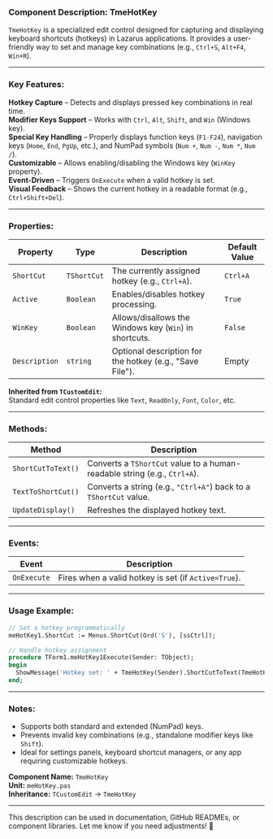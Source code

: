 ### **Component Description: TmeHotKey**  

`TmeHotKey` is a specialized edit control designed for capturing and displaying keyboard shortcuts (hotkeys) in Lazarus applications. It provides a user-friendly way to set and manage key combinations (e.g., `Ctrl+S`, `Alt+F4`, `Win+R`).  

---

### **Key Features:**  
**Hotkey Capture** – Detects and displays pressed key combinations in real time.  
**Modifier Keys Support** – Works with `Ctrl`, `Alt`, `Shift`, and `Win` (Windows key).  
**Special Key Handling** – Properly displays function keys (`F1-F24`), navigation keys (`Home`, `End`, `PgUp`, etc.), and NumPad symbols (`Num +`, `Num -`, `Num *`, `Num /`).  
**Customizable** – Allows enabling/disabling the Windows key (`WinKey` property).  
**Event-Driven** – Triggers `OnExecute` when a valid hotkey is set.  
**Visual Feedback** – Shows the current hotkey in a readable format (e.g., `Ctrl+Shift+Del`).  

---

### **Properties:**  
| Property      | Type           | Description | Default Value |  
|--------------|----------------|-------------|---------------|  
| `ShortCut`   | `TShortCut`    | The currently assigned hotkey (e.g., `Ctrl+A`). | `Ctrl+A` |  
| `Active`     | `Boolean`      | Enables/disables hotkey processing. | `True` |  
| `WinKey`     | `Boolean`      | Allows/disallows the Windows key (`Win`) in shortcuts. | `False` |  
| `Description`| `string`       | Optional description for the hotkey (e.g., "Save File"). | Empty |  

**Inherited from `TCustomEdit`:**  
Standard edit control properties like `Text`, `ReadOnly`, `Font`, `Color`, etc.  

---

### **Methods:**  
| Method | Description |  
|--------|-------------|  
| `ShortCutToText()` | Converts a `TShortCut` value to a human-readable string (e.g., `Ctrl+A`). |  
| `TextToShortCut()` | Converts a string (e.g., `"Ctrl+A"`) back to a `TShortCut` value. |  
| `UpdateDisplay()` | Refreshes the displayed hotkey text. |  

---

### **Events:**  
| Event | Description |  
|-------|-------------|  
| `OnExecute` | Fires when a valid hotkey is set (if `Active=True`). |  

---

### **Usage Example:**  
```pascal
// Set a hotkey programmatically
meHotKey1.ShortCut := Menus.ShortCut(Ord('S'), [ssCtrl]);

// Handle hotkey assignment
procedure TForm1.meHotKey1Execute(Sender: TObject);
begin
  ShowMessage('Hotkey set: ' + TmeHotKey(Sender).ShortCutToText(TmeHotKey(Sender).ShortCut));
end;
```

---

### **Notes:**  
- Supports both standard and extended (NumPad) keys.  
- Prevents invalid key combinations (e.g., standalone modifier keys like `Shift`).  
- Ideal for settings panels, keyboard shortcut managers, or any app requiring customizable hotkeys.  

**Component Name:** `TmeHotKey`  
**Unit:** `meHotKey.pas`  
**Inheritance:** `TCustomEdit` → `TmeHotKey`  

--- 

This description can be used in documentation, GitHub READMEs, or component libraries. Let me know if you need adjustments! 🚀

